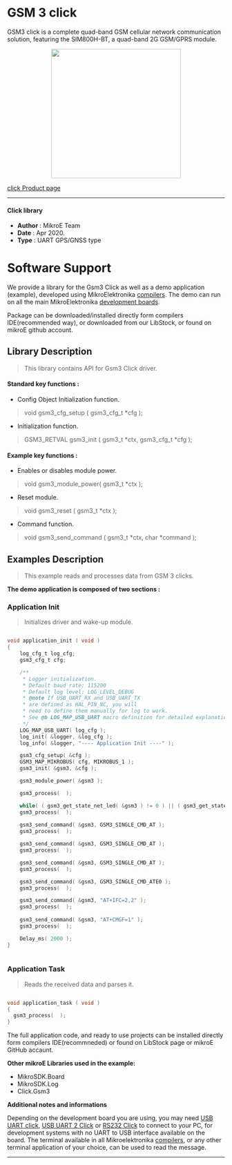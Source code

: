 
# GSM 3 click

GSM3 click is a complete quad-band GSM cellular network communication solution, featuring the SIM800H-BT, a quad-band 2G GSM/GPRS module. 

<p align="center">
  <img src="https://download.mikroe.com/images/click_for_ide/gsm3_click.png" height=300px>
</p>

[click Product page](https://www.mikroe.com/gsm-3-click)

---


#### Click library 

- **Author**        : MikroE Team
- **Date**          : Apr 2020.
- **Type**          : UART GPS/GNSS type


# Software Support

We provide a library for the Gsm3 Click 
as well as a demo application (example), developed using MikroElektronika 
[compilers](https://shop.mikroe.com/compilers). 
The demo can run on all the main MikroElektronika [development boards](https://shop.mikroe.com/development-boards).

Package can be downloaded/installed directly form compilers IDE(recommended way), or downloaded from our LibStock, or found on mikroE github account. 

## Library Description

> This library contains API for Gsm3 Click driver.

#### Standard key functions :

- Config Object Initialization function.
> void gsm3_cfg_setup ( gsm3_cfg_t *cfg ); 
 
- Initialization function.
> GSM3_RETVAL gsm3_init ( gsm3_t *ctx, gsm3_cfg_t *cfg );

#### Example key functions :

- Enables or disables module power.
> void gsm3_module_power( gsm3_t *ctx );
 
- Reset module.
> void gsm3_reset ( gsm3_t *ctx );

- Command function.
> void gsm3_send_command ( gsm3_t *ctx, char *command );

## Examples Description

> This example reads and processes data from GSM 3 clicks.

**The demo application is composed of two sections :**

### Application Init 

> Initializes driver and wake-up module.

```c

void application_init ( void )
{
    log_cfg_t log_cfg;
    gsm3_cfg_t cfg;

    /** 
     * Logger initialization.
     * Default baud rate: 115200
     * Default log level: LOG_LEVEL_DEBUG
     * @note If USB_UART_RX and USB_UART_TX 
     * are defined as HAL_PIN_NC, you will 
     * need to define them manually for log to work. 
     * See @b LOG_MAP_USB_UART macro definition for detailed explanation.
     */
    LOG_MAP_USB_UART( log_cfg );
    log_init( &logger, &log_cfg );
    log_info( &logger, "---- Application Init ----" );

    gsm3_cfg_setup( &cfg );
    GSM3_MAP_MIKROBUS( cfg, MIKROBUS_1 );
    gsm3_init( &gsm3, &cfg );

    gsm3_module_power( &gsm3 );

    gsm3_process(  );

    while( ( gsm3_get_state_net_led( &gsm3 ) != 0 ) || ( gsm3_get_state_conn_led( &gsm3 ) != 0 ) );
    gsm3_process(  );
    
    gsm3_send_command( &gsm3, GSM3_SINGLE_CMD_AT );
    gsm3_process(  );

    gsm3_send_command( &gsm3, GSM3_SINGLE_CMD_AT );
    gsm3_process(  );

    gsm3_send_command( &gsm3, GSM3_SINGLE_CMD_AT );
    gsm3_process(  );

    gsm3_send_command( &gsm3, GSM3_SINGLE_CMD_ATE0 );
    gsm3_process(  );

    gsm3_send_command( &gsm3, "AT+IFC=2,2" );
    gsm3_process(  );
    
    gsm3_send_command( &gsm3, "AT+CMGF=1" );
    gsm3_process(  );

    Delay_ms( 2000 );
}
  
```

### Application Task

> Reads the received data and parses it. 

```c

void application_task ( void )
{
  gsm3_process(  );
}  

```

The full application code, and ready to use projects can be  installed directly form compilers IDE(recommneded) or found on LibStock page or mikroE GitHub accaunt.

**Other mikroE Libraries used in the example:** 

- MikroSDK.Board
- MikroSDK.Log
- Click.Gsm3

**Additional notes and informations**

Depending on the development board you are using, you may need 
[USB UART click](https://shop.mikroe.com/usb-uart-click), 
[USB UART 2 Click](https://shop.mikroe.com/usb-uart-2-click) or 
[RS232 Click](https://shop.mikroe.com/rs232-click) to connect to your PC, for 
development systems with no UART to USB interface available on the board. The 
terminal available in all Mikroelektronika 
[compilers](https://shop.mikroe.com/compilers), or any other terminal application 
of your choice, can be used to read the message.



---
